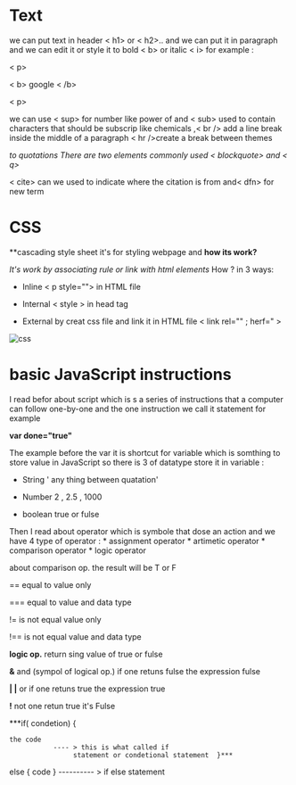 # Text

we can put text in header < h1> or < h2>.. and we can put it in paragraph and we can edit it or style it
to bold < b> or italic < i> for example :

< p> 

< b> google < /b>

< p>


we can use < sup> for number like power of and < sub> used to contain characters that should 
be subscrip like chemicals ,< br /> add a line break inside the middle of a paragraph 
< hr />create a break between themes 
 
*to quotations There are two elements commonly used < blockquote> and < q>*

< cite> can we used to indicate where the citation is from and< dfn> for new term

# CSS

**cascading style sheet it's for styling webpage and **how its work?**

*It's work by associating rule or link with html elements* How ?
in 3 ways:

+ Inline < p style=""> in HTML file

+ Internal < style > in head tag

+ External by creat css file and link it in HTML file < link rel="" ; herf=" >


![css](https://www.sitesbay.com/css/images/internal-css.png)


# basic JavaScript instructions

I read befor about script which is s a series of instructions that a computer can follow one-by-one
and the one instruction we call it statement  for example 

**var done="true"**

The example before the var it is shortcut for variable which is somthing to store value in JavaScript
so there is 3 of datatype store it in variable :

+ String ' any thing between quatation'

+ Number 2 , 2.5 , 1000

+ boolean true or fulse 


Then I read about operator which is symbole that dose an action and we have 4 type of
operator : * assignment operator  * artimetic operator   * comparison operator  * logic operator


about comparison op. the result will be T or F

== equal to value only 

=== equal to value and data type

!= is not equal value only 

!== is not equal value and data type



**logic op.** return sing value of true or fulse 


**&**  and (sympol of logical op.) if one retuns fulse the expression fulse 

**| |** or  if one retuns true the expression true 

**!** not  one retun true it's Fulse 

***if( condetion) { 
    
    the code   
               ---- > this is what called if 
                    statement or condetional statement  }***
 


else { code }    ---------- >  if else statement